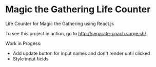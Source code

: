 # Magic the Gathering Life Counter

Life Counter for Magic the Gathering using React.js

To see this project in action, go to http://separate-coach.surge.sh/

Work in Progess:
- Add update button for input names and don't render until clicked
- ~~Style input fields~~
